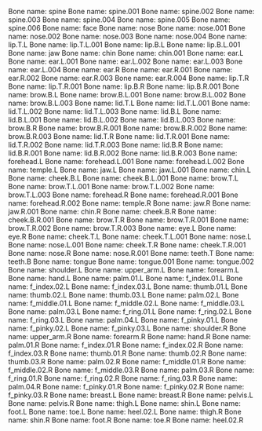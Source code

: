 Bone name: spine
Bone name: spine.001
Bone name: spine.002
Bone name: spine.003
Bone name: spine.004
Bone name: spine.005
Bone name: spine.006
Bone name: face
Bone name: nose
Bone name: nose.001
Bone name: nose.002
Bone name: nose.003
Bone name: nose.004
Bone name: lip.T.L
Bone name: lip.T.L.001
Bone name: lip.B.L
Bone name: lip.B.L.001
Bone name: jaw
Bone name: chin
Bone name: chin.001
Bone name: ear.L
Bone name: ear.L.001
Bone name: ear.L.002
Bone name: ear.L.003
Bone name: ear.L.004
Bone name: ear.R
Bone name: ear.R.001
Bone name: ear.R.002
Bone name: ear.R.003
Bone name: ear.R.004
Bone name: lip.T.R
Bone name: lip.T.R.001
Bone name: lip.B.R
Bone name: lip.B.R.001
Bone name: brow.B.L
Bone name: brow.B.L.001
Bone name: brow.B.L.002
Bone name: brow.B.L.003
Bone name: lid.T.L
Bone name: lid.T.L.001
Bone name: lid.T.L.002
Bone name: lid.T.L.003
Bone name: lid.B.L
Bone name: lid.B.L.001
Bone name: lid.B.L.002
Bone name: lid.B.L.003
Bone name: brow.B.R
Bone name: brow.B.R.001
Bone name: brow.B.R.002
Bone name: brow.B.R.003
Bone name: lid.T.R
Bone name: lid.T.R.001
Bone name: lid.T.R.002
Bone name: lid.T.R.003
Bone name: lid.B.R
Bone name: lid.B.R.001
Bone name: lid.B.R.002
Bone name: lid.B.R.003
Bone name: forehead.L
Bone name: forehead.L.001
Bone name: forehead.L.002
Bone name: temple.L
Bone name: jaw.L
Bone name: jaw.L.001
Bone name: chin.L
Bone name: cheek.B.L
Bone name: cheek.B.L.001
Bone name: brow.T.L
Bone name: brow.T.L.001
Bone name: brow.T.L.002
Bone name: brow.T.L.003
Bone name: forehead.R
Bone name: forehead.R.001
Bone name: forehead.R.002
Bone name: temple.R
Bone name: jaw.R
Bone name: jaw.R.001
Bone name: chin.R
Bone name: cheek.B.R
Bone name: cheek.B.R.001
Bone name: brow.T.R
Bone name: brow.T.R.001
Bone name: brow.T.R.002
Bone name: brow.T.R.003
Bone name: eye.L
Bone name: eye.R
Bone name: cheek.T.L
Bone name: cheek.T.L.001
Bone name: nose.L
Bone name: nose.L.001
Bone name: cheek.T.R
Bone name: cheek.T.R.001
Bone name: nose.R
Bone name: nose.R.001
Bone name: teeth.T
Bone name: teeth.B
Bone name: tongue
Bone name: tongue.001
Bone name: tongue.002
Bone name: shoulder.L
Bone name: upper_arm.L
Bone name: forearm.L
Bone name: hand.L
Bone name: palm.01.L
Bone name: f_index.01.L
Bone name: f_index.02.L
Bone name: f_index.03.L
Bone name: thumb.01.L
Bone name: thumb.02.L
Bone name: thumb.03.L
Bone name: palm.02.L
Bone name: f_middle.01.L
Bone name: f_middle.02.L
Bone name: f_middle.03.L
Bone name: palm.03.L
Bone name: f_ring.01.L
Bone name: f_ring.02.L
Bone name: f_ring.03.L
Bone name: palm.04.L
Bone name: f_pinky.01.L
Bone name: f_pinky.02.L
Bone name: f_pinky.03.L
Bone name: shoulder.R
Bone name: upper_arm.R
Bone name: forearm.R
Bone name: hand.R
Bone name: palm.01.R
Bone name: f_index.01.R
Bone name: f_index.02.R
Bone name: f_index.03.R
Bone name: thumb.01.R
Bone name: thumb.02.R
Bone name: thumb.03.R
Bone name: palm.02.R
Bone name: f_middle.01.R
Bone name: f_middle.02.R
Bone name: f_middle.03.R
Bone name: palm.03.R
Bone name: f_ring.01.R
Bone name: f_ring.02.R
Bone name: f_ring.03.R
Bone name: palm.04.R
Bone name: f_pinky.01.R
Bone name: f_pinky.02.R
Bone name: f_pinky.03.R
Bone name: breast.L
Bone name: breast.R
Bone name: pelvis.L
Bone name: pelvis.R
Bone name: thigh.L
Bone name: shin.L
Bone name: foot.L
Bone name: toe.L
Bone name: heel.02.L
Bone name: thigh.R
Bone name: shin.R
Bone name: foot.R
Bone name: toe.R
Bone name: heel.02.R